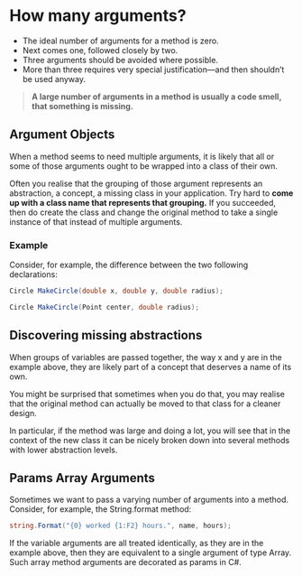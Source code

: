 # How many arguments?

- The ideal number of arguments for a method is zero.
- Next comes one, followed closely by two.
- Three arguments should be avoided where possible.
- More than three requires very special justification—and then shouldn’t be used anyway.

> **A large number of arguments in a method is usually a code smell, that something is missing.** 


## Argument Objects

When a method seems to need multiple arguments, it is likely that all or some of those arguments ought to be wrapped into a class of their own.

Often you realise that the grouping of those argument represents an abstraction, a concept, a missing class in your application. Try hard to **come up with a class name that represents that grouping.** If you succeeded, then do create the class and change the original method to take a single instance of that instead of multiple arguments.

### Example
Consider, for example, the difference between the two following declarations:

```c#
Circle MakeCircle(double x, double y, double radius);
```

```c# 
Circle MakeCircle(Point center, double radius);
```

## Discovering missing abstractions
When groups of variables are passed together, the way x and y are in the example above, they are likely part of a concept that deserves a name of its own. 

You might be surprised that sometimes when you do that, you may realise that the original method can actually be moved to that class for a cleaner design. 

In particular, if the method was large and doing a lot, you will see that in the context of the new class it can be nicely broken down into several methods with lower abstraction levels.


## Params Array Arguments

Sometimes we want to pass a varying number of arguments into a method. Consider, for example, the String.format method:

```c#
string.Format("{0} worked {1:F2} hours.", name, hours);
```

If the variable arguments are all treated identically, as they are in the example above, then they are equivalent to a single argument of type Array. Such array method arguments are decorated as params in C#.
